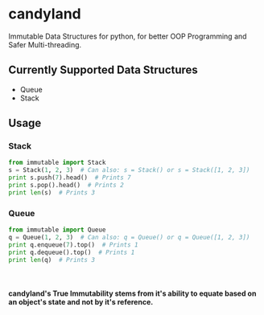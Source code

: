 # candyland
Immutable Data Structures for python, for better OOP Programming and Safer Multi-threading.

## Currently Supported Data Structures
  - Queue
  - Stack

## Usage
### Stack
```python
from immutable import Stack
s = Stack(1, 2, 3)  # Can also: s = Stack() or s = Stack([1, 2, 3])
print s.push(7).head()  # Prints 7
print s.pop().head()  # Prints 2
print len(s)  # Prints 3
```

### Queue
```python
from immutable import Queue
q = Queue(1, 2, 3)  # Can also: q = Queue() or q = Queue([1, 2, 3])
print q.enqueue(7).top()  # Prints 1
print q.dequeue().top()  # Prints 1
print len(q)  # Prints 3
```

&nbsp;
&nbsp;
&nbsp;
&nbsp;
&nbsp;
####  candyland's True Immutability stems from it's ability to equate based on an object's state and not by it's reference.
